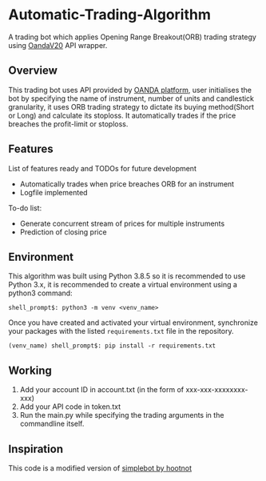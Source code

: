 # Automatic-Trading-Algorithm
A trading bot which applies Opening Range Breakout(ORB) trading strategy using [OandaV20](https://pypi.org/project/oandapyV20) API wrapper.

## Overview
This trading bot uses API provided by [OANDA platform](https://trade.oanda.com), user initialises the bot by specifying the name of instrument, number of units and candlestick granularity, it uses ORB trading strategy to dictate its buying method(Short or Long) and calculate its stoploss. It automatically trades if the price breaches the profit-limit or stoploss.

## Features
List of features ready and TODOs for future development
* Automatically trades when price breaches ORB for an instrument
* Logfile implemented

To-do list:
* Generate concurrent stream of prices for multiple instruments
* Prediction of closing price

## Environment

This algorithm was built using Python 3.8.5 so it is recommended to use Python 3.x, it is recommended to create a virtual environment using a python3 command:

```
shell_prompt$: python3 -m venv <venv_name>
```

Once you have created and activated your virtual environment, synchronize your packages with the listed `requirements.txt` file in the repository.


```
(venv_name) shell_prompt$: pip install -r requirements.txt
```
## Working
1. Add your account ID in account.txt (in the form of xxx-xxx-xxxxxxxx-xxx)
2. Add your API code in token.txt
3. Run the main.py while specifying the trading arguments in the commandline itself. 

## Inspiration
This code is a modified version of [simplebot by hootnot](https://github.com/hootnot/oandapyV20-examples/blob/master/src/simplebot.py) 
